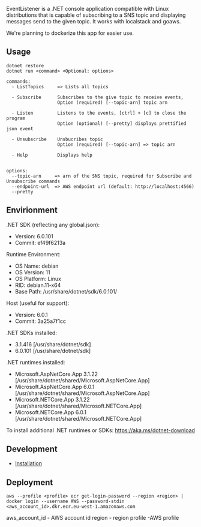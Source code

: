 EventListener is a .NET console application compatible with Linux distributions that is capable of subscribing to a SNS topic
and displaying messages send to the given topic. It works with localstack and goaws.

We're planning to dockerize this app for easier use.

## Usage

```
dotnet restore
dotnet run <command> <Optional: options>
```

```
commands:
  - ListTopics     => Lists all topics

  - Subscribe      Subscribes to the give topic to receive events,
                   Option (required) [--topic-arn] topic arn

  - Listen         Listens to the events, [ctrl] + [c] to close the program
                   Option (optional) [--pretty] displays prettified json event

  - Unsubscribe    Unsbucribes topic
                   Option (required) [--topic-arn] => topic arn

  - Help           Displays help


options:
  --topic-arn     => arn of the SNS topic, required for Subscribe and Unsubscribe commands
  --endpoint-url  => AWS endpoint url (default: http://localhost:4566)
  --pretty
```

## Envirionment

.NET SDK (reflecting any global.json):
 - Version:   6.0.101
 - Commit:    ef49f6213a

Runtime Environment:
 - OS Name:     debian
 - OS Version:  11
 - OS Platform: Linux
 - RID:         debian.11-x64
 - Base Path:   /usr/share/dotnet/sdk/6.0.101/

Host (useful for support):
  - Version: 6.0.1
  - Commit:  3a25a7f1cc

.NET SDKs installed:
  - 3.1.416 [/usr/share/dotnet/sdk]
  - 6.0.101 [/usr/share/dotnet/sdk]

.NET runtimes installed:
  - Microsoft.AspNetCore.App 3.1.22 [/usr/share/dotnet/shared/Microsoft.AspNetCore.App]
  - Microsoft.AspNetCore.App 6.0.1 [/usr/share/dotnet/shared/Microsoft.AspNetCore.App]
  - Microsoft.NETCore.App 3.1.22 [/usr/share/dotnet/shared/Microsoft.NETCore.App]
  - Microsoft.NETCore.App 6.0.1 [/usr/share/dotnet/shared/Microsoft.NETCore.App]

To install additional .NET runtimes or SDKs:
  https://aka.ms/dotnet-download


## Development
- [Installation](https://docs.microsoft.com/en-us/dotnet/core/install/linux)

## Deployment

```
aws --profile <profile> ecr get-login-password --region <region> | docker login --username AWS --password-stdin <aws_account_id>.dkr.ecr.eu-west-1.amazonaws.com
```
aws_account_id - AWS account id
region - region
profile -AWS profile
